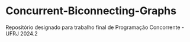 # Concurrent-Biconnecting-Graphs
Repositório designado para trabalho final de Programação Concorrente - UFRJ 2024.2
